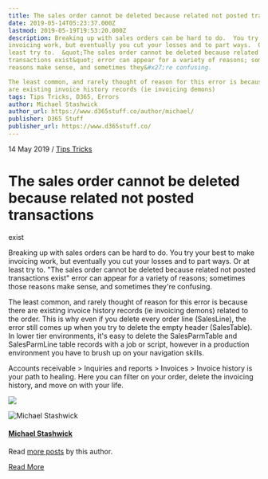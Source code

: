 ```yaml
---
title: The sales order cannot be deleted because related not posted transactions exist
date: 2019-05-14T05:23:37.000Z
lastmod: 2019-05-19T19:53:20.000Z
description: Breaking up with sales orders can be hard to do.  You try your best to make
invoicing work, but eventually you cut your losses and to part ways.  Or at
least try to.  &quot;The sales order cannot be deleted because related not posted
transactions exist&quot; error can appear for a variety of reasons; sometimes those
reasons make sense, and sometimes they&#x27;re confusing.

The least common, and rarely thought of reason for this error is because there
are existing invoice history records (ie invoicing demons) 
tags: Tips Tricks, D365, Errors
author: Michael Stashwick
author_url: https://www.d365stuff.co/author/michael/
publisher: D365 Stuff
publisher_url: https://www.d365stuff.co/
---
```


14 May 2019 / [Tips Tricks](/tag/tips-tricks/)

# The sales order cannot be deleted because related not posted transactions
exist

Breaking up with sales orders can be hard to do. You try your best to make
invoicing work, but eventually you cut your losses and to part ways. Or at
least try to. "The sales order cannot be deleted because related not posted
transactions exist" error can appear for a variety of reasons; sometimes those
reasons make sense, and sometimes they're confusing.

The least common, and rarely thought of reason for this error is because there
are existing invoice history records (ie invoicing demons) related to the
order. This is why even if you delete every order line (SalesLine), the error
still comes up when you try to delete the empty header (SalesTable). In lower
tier environments, it's easy to delete the SalesParmTable and SalesParmLine
table records with a job or script, however in a production environment you
have to brush up on your navigation skills.

Accounts receivable > Inquiries and reports > Invoices > Invoice history is
your path to healing. Here you can filter on your order, delete the invoicing
history, and move on with your life.

![](https://www.d365stuff.co/content/images/2019/05/image.png)

![Michael Stashwick](/content/images/size/w100/2019/07/FacePic.jpg)

#### [Michael Stashwick](/author/michael/)

Read [more posts](/author/michael/) by this author.

[Read More](/author/michael/)

